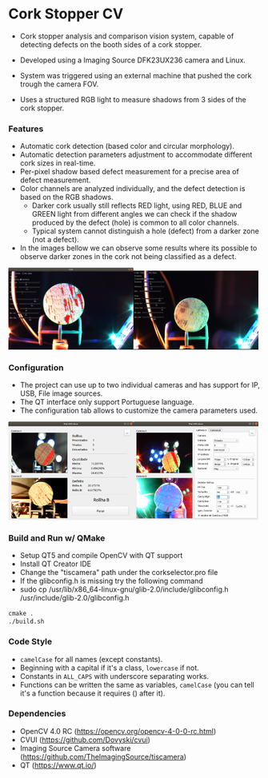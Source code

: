 # Cork Stopper CV
 - Cork stopper analysis and comparison vision system, capable of detecting defects on the booth sides of a cork stopper.

 - Developed using a Imaging Source DFK23UX236 camera and Linux.

 - System was triggered using an external machine that pushed the cork trough the camera FOV.

 - Uses a structured RGB light to measure shadows from 3 sides of the cork stopper.

   

### Features
 - Automatic cork detection (based color and circular morphology).
 - Automatic detection parameters adjustment to accommodate different cork sizes in real-time.
 - Per-pixel shadow based defect measurement for a precise area of defect measurement.
 - Color channels are analyzed individually, and the defect detection is based on the RGB shadows.
    - Darker cork usually still reflects RED light, using RED, BLUE and GREEN light from different angles we can check if the shadow produced by the defect (hole) is common to all color channels.
    - Typical system cannot distinguish a hole (defect) from a darker zone (not a defect).
 - In the images bellow we can observe some results where its possible to observe darker zones in the cork not being classified as a defect.

<img src="https://raw.githubusercontent.com/tentone/cork/master/readme/b.png" width="250"><img src="https://raw.githubusercontent.com/tentone/cork/master/readme/c.png" width="250">



### Configuration

- The project can use up to two individual cameras and has support for IP, USB, File image sources.
- The QT interface only support Portuguese language.
- The configuration tab allows to customize the camera parameters used.

<img src="https://raw.githubusercontent.com/tentone/cork/master/readme/gui/a.png" width="250"><img src="https://raw.githubusercontent.com/tentone/cork/master/readme/gui/c.png" width="250">



### Build and Run w/ QMake

 - Setup QT5 and compile OpenCV with QT support
 - Install QT Creator IDE
 - Change the "tiscamera" path under the corkselector.pro file
 - If the glibconfig.h is missing try the following command
 - sudo cp /usr/lib/x86_64-linux-gnu/glib-2.0/include/glibconfig.h /usr/include/glib-2.0/glibconfig.h

```
cmake .
./build.sh
```



### Code Style

- `camelCase` for all names (except constants).
- Beginning with a capital if it's a class, `lowercase` if not.
- Constants in `ALL_CAPS` with underscore separating works.
- Functions can be written the same as variables, `camelCase` (you can tell it's a function because it requires () after it).



### Dependencies
 - OpenCV 4.0 RC (https://opencv.org/opencv-4-0-0-rc.html)
 - CVUI (https://github.com/Dovyski/cvui)
 - Imaging Source Camera software (https://github.com/TheImagingSource/tiscamera)
 - QT (https://www.qt.io/)
